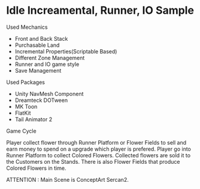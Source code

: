 # Idle Increamental, Runner, IO Sample 

Used Mechanics

- Front and Back Stack
- Purchasable Land
- Incremental Properties(Scriptable Based)
- Different Zone Management
- Runner and IO game style
- Save Management

Used Packages

- Unity NavMesh Component
- Dreamteck DOTween
- MK Toon
- FlatKit
- Tail Animator 2

Game Cycle

  Player collect flower through Runner Platform or Flower Fields to sell and earn money to spend on a upgrade which player is prefered. Player 
go into Runner Platform to collect Colored Flowers. Collected flowers are sold it to the Customers on the Stands. There is also Flower Fields 
that produce Colored Flowers in time. 

ATTENTION :  Main Scene is ConceptArt Sercan2.
  
